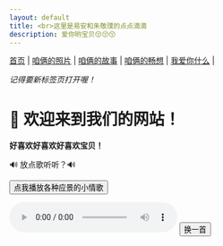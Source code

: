 ```yaml
---
layout: default
title: <br>这里是易安和朱敬璞的点点滴滴
description: 爱你哟宝贝😚😚😚
---
```

<style>
  .page-header {
    padding-left: 0;
    padding-right: 0;
  }

  .page-header .wrapper {
    max-width: 100%;
    width: 100%;
    padding-left: 2rem;
    padding-right: 2rem;
  }
  .page-header {
    background-image: url('/assets/images/photos9.jpg'); /* 替换成你的图片路径 */
    background-size: cover;
    background-position: center;
    background-repeat: no-repeat;
    color: white;
  }

  .project-name,
  .project-tagline {
    text-shadow: 1px 1px 3px rgba(0,0,0,0.6); /* 让文字在图上更清晰 */
  }
</style>



<nav>
  <a href="/">首页</a> |
  <a href="/photos">咱俩的照片</a> |
  <a href="/story">咱俩的故事</a> |
  <a href="/future">咱俩的畅想</a> |
  <a href="/love">我爱你什么</a> |
</nav>

<p><em>记得要新标签页打开喔！</em></p>

# 👋 欢迎来到我们的网站！

**好喜欢好喜欢好喜欢宝贝！**

<p>🔊 放点歌听听？🔊</p>
<button onclick="playMusic()">点我播放各种应景的小情歌</button>

<p id="now-playing" style="font-weight: bold; margin-top: 10px;"></p>

<audio id="bgm" autoplay controls></audio>
<button onclick="nextSong()">换一首</button>

<script>
  const playlist = [
    { src: '/assets/music/bgm1.mp3', title: '红豆 - 方大同' },
    { src: '/assets/music/bgm2.mp3', title: '就是爱你 - 陶喆' },
    { src: '/assets/music/bgm3.mp3', title: '永恒的主题 - 丁世光' }
  ];

  let currentTrack = 0;
  const player = document.getElementById('bgm');
  const nowPlaying = document.getElementById('now-playing');

  function updateNowPlaying() {
    nowPlaying.innerText = '正在播放：' + playlist[currentTrack].title;
  }

  function playMusic() {
    player.src = playlist[currentTrack].src;
    updateNowPlaying();
    player.play();
  }

  function nextSong() {
    currentTrack = (currentTrack + 1) % playlist.length;
    playMusic();
  }

  player.addEventListener('ended', nextSong);
</script>


